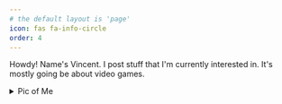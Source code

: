 ```yaml
---
# the default layout is 'page'
icon: fas fa-info-circle
order: 4
---
```


Howdy! Name's Vincent. I post stuff that I'm currently interested in. It's mostly going be about video games.



<details>
    <summary>Pic of Me</summary>
    Epic 
     <img src="/pictures/About-Page/gameboyhorror.png" alt="Look it's me!" />

</details>




